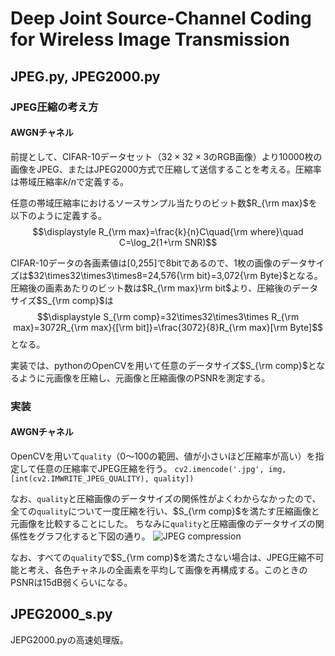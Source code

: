 <script type="text/javascript" async src="https://cdnjs.cloudflare.com/ajax/libs/mathjax/2.7.7/MathJax.js?config=TeX-MML-AM_CHTML">
</script>
<script type="text/x-mathjax-config">
 MathJax.Hub.Config({
 tex2jax: {
 inlineMath: [['$', '$'] ],
 displayMath: [ ['$$','$$'], ["\\[","\\]"] ]
 }
 });
</script>

# Deep Joint Source-Channel Coding for Wireless Image Transmission

## JPEG.py, JPEG2000.py
### JPEG圧縮の考え方
#### AWGNチャネル
前提として、CIFAR-10データセット（$32\times32\times3$のRGB画像）より10000枚の画像をJPEG、またはJPEG2000方式で圧縮して送信することを考える。圧縮率は帯域圧縮率$k/n$で定義する。

任意の帯域圧縮率におけるソースサンプル当たりのビット数$R_{\rm max}$を以下のように定義する。
$$\displaystyle R_{\rm max}=\frac{k}{n}C\quad{\rm where}\quad C=\log_2(1+\rm SNR)$$

CIFAR-10データの各画素値は[0,255]で8bitであるので、1枚の画像のデータサイズは$32\times32\times3\times8=24,576{\rm bit}=3,072{\rm Byte}$となる。
圧縮後の画素あたりのビット数は$R_{\rm max}\rm bit$より、圧縮後のデータサイズ$S_{\rm comp}$は
$$\displaystyle S_{\rm comp}=32\times32\times3\times R_{\rm max}=3072R_{\rm max}{[\rm bit]}=\frac{3072}{8}R_{\rm max}[\rm Byte]$$
となる。


実装では、pythonのOpenCVを用いて任意のデータサイズ$S_{\rm comp}$となるように元画像を圧縮し、元画像と圧縮画像のPSNRを測定する。

### 実装
#### AWGNチャネル
OpenCVを用いて```quality```（0～100の範囲、値が小さいほど圧縮率が高い）を指定して任意の圧縮率でJPEG圧縮を行う。
```cv2.imencode('.jpg', img, [int(cv2.IMWRITE_JPEG_QUALITY), quality])```

なお、```quality```と圧縮画像のデータサイズの関係性がよくわからなかったので、全ての```quality```について一度圧縮を行い、$S_{\rm comp}$を満たす圧縮画像と元画像を比較することにした。
ちなみに```quality```と圧縮画像のデータサイズの関係性をグラフ化すると下図の通り。
![JPEG compression](fig/jpeg_compression.png)

なお、すべての```quality```で$S_{\rm comp}$を満たさない場合は、JPEG圧縮不可能と考え、各色チャネルの全画素を平均して画像を再構成する。このときのPSNRは15dB弱くらいになる。

## JPEG2000_s.py
JEPG2000.pyの高速処理版。